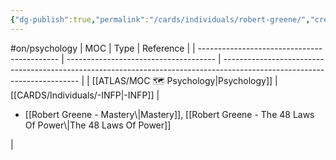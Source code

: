 ```yaml
---
{"dg-publish":true,"permalink":"/cards/individuals/robert-greene/","created":"2023-04-28T09:00:59.977+02:00","updated":"2023-05-02T10:41:33.847+02:00"}
---
```


#on/psychology 
| MOC                                         | Type                                  | Reference                                                                                                                |
| ------------------------------------------- | ------------------------------------- | ------------------------------------------------------------------------------------------------------------------------ |
| [[ATLAS/MOC 🗺️ Psychology\|Psychology]] | [[CARDS/Individuals/-INFP\|-INFP]] | <ul><li>[[Robert Greene - Mastery\\|Mastery]], [[Robert Greene - The 48 Laws Of Power\\|The 48 Laws Of Power]]</li></ul> |


